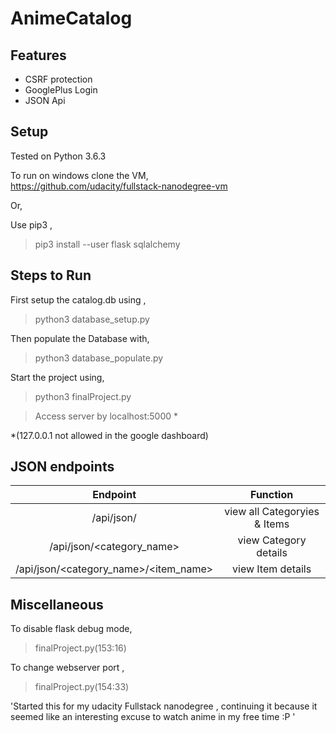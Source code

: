 # AnimeCatalog

## Features

* CSRF protection
* GooglePlus Login
* JSON Api

## Setup

Tested on Python 3.6.3

To run on windows clone the VM,<br>
https://github.com/udacity/fullstack-nanodegree-vm <br>

Or,

Use pip3 ,

> pip3 install --user flask sqlalchemy

## Steps to Run

First setup the catalog.db using ,

> python3 database_setup.py

Then populate the Database with,

> python3 database_populate.py

Start the project using,

> python3 finalProject.py

> Access server by localhost:5000 \*

\*(127.0.0.1 not allowed in the google dashboard)

## JSON endpoints

|                 Endpoint                  |           Function           |
| :---------------------------------------: | :--------------------------: |
|                /api/json/                 | view all Categoryies & Items |
|        /api/json/\<category_name\>        |    view Category details     |
| /api/json/\<category_name\>/\<item_name\> |      view Item details       |

## Miscellaneous

To disable flask debug mode,

> finalProject.py(153:16)

To change webserver port ,

> finalProject.py(154:33)

'Started this for my udacity Fullstack nanodegree , continuing it because it seemed like an interesting excuse to watch anime in my free time :P '
